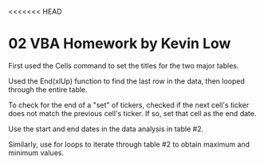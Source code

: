 <<<<<<< HEAD
# 02 VBA Homework by Kevin Low

First used the Cells command to set the titles for the two major tables.

Used the End(xlUp) function to find the last row in the data, then looped through the entire table. 

To check for the end of a "set" of tickers, checked if the next cell's ticker does not match the previous cell's ticker.
If so, set that cell as the end date.

Use the start and end dates in the data analysis in table #2. 

Similarly, use for loops to iterate through table #2 to obtain maximum and minimum values. 
